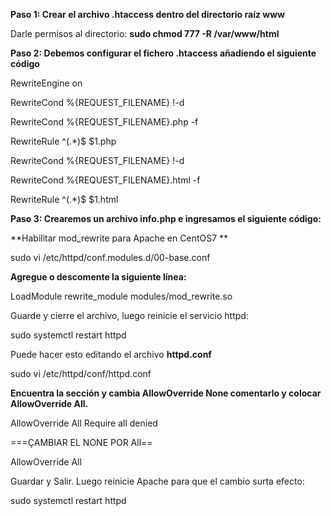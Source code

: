 **Paso 1: Crear el archivo .htaccess dentro del directorio raíz www**

Darle permisos al directorio: **sudo chmod 777 -R /var/www/html**

**Paso 2: Debemos configurar el fichero .htaccess añadiendo el siguiente código**

RewriteEngine on

RewriteCond %{REQUEST_FILENAME} !-d

RewriteCond %{REQUEST_FILENAME}.php -f

RewriteRule ^(.*)$ $1.php

RewriteCond %{REQUEST_FILENAME} !-d

RewriteCond %{REQUEST_FILENAME}.html -f

RewriteRule ^(.*)$ $1.html

**Paso 3: Crearemos un archivo info.php e ingresamos el siguiente código:**

<?php 

phpinfo();

 ?>


**Habilitar mod_rewrite para Apache en CentOS7 **

sudo vi /etc/httpd/conf.modules.d/00-base.conf
 
**Agregue o descomente la siguiente línea:**


LoadModule rewrite_module modules/mod_rewrite.so
 

Guarde y cierre el archivo, luego reinicie el servicio httpd:

sudo systemctl restart httpd

Puede hacer esto editando el archivo **httpd.conf**

sudo vi /etc/httpd/conf/httpd.conf
 

**Encuentra la sección y cambia AllowOverride None comentarlo y colocar AllowOverride All.**

<Directory />
    AllowOverride All
    Require all denied
</Directory>
 

===ÇAMBIAR EL NONE POR All==

AllowOverride All

Guardar y Salir. Luego reinicie Apache para que el cambio surta efecto:


sudo systemctl restart httpd
